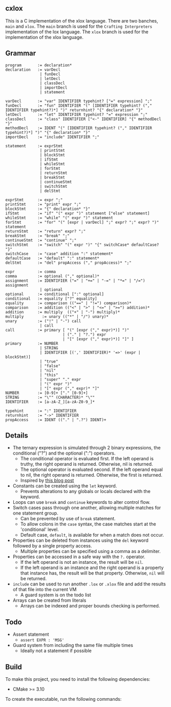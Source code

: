 ## cxlox

This is a C implementation of the xlox language. There are two banches, `main` and `xlox`. The `main` branch is used for the `Crafting Interpreters` implementation of the lox language. The `xlox` branch is used for the implementation of the xlox language.

## Grammar

```
program       := declaration*
declaration   := varDecl
               | funDecl
               | letDecl
               | classDecl
               | importDecl
               | statement

varDecl       := "var" IDENTIFIER typehint? ["=" expression] ";"
funDecl       := "fun" IDENTIFIER "(" [IDENTIFIER typehint? ("," IDENTIFIER typehint?)*] ")" returnhint? "{" declaration* "}"
letDecl       := "let" IDENTIFIER typehint? "=" expression ";"
classDecl     := "class" IDENTIFIER ["<-" IDENTIFIER] "{" methodDecl "}"
methodDecl    := IDENT "(" [IDENTIFIER typehint? ("," IDENTIFIER typehint?)*] ")" "{" declaration* "}"
importDecl    := "include" IDENTIFIER ";"

statement     := exprStmt
               | printStmt
               | blockStmt
               | ifStmt
               | whileStmt
               | forStmt
               | returnStmt
               | breakStmt
               | continueStmt
               | switchStmt
               | delStmt

exprStmt      := expr ";"
printStmt     := "print" expr ";"
blockStmt     := "{" declaration* "}"
ifStmt        := "if" "(" expr ")" statement ["else" statement]
whileStmt     := "while" "(" expr ")" statement
forStmt       := "for" "(" [expr | varDecl] ";" expr? ";" expr? ")" statement
returnStmt    := "return" expr? ";"
breakStmt     := "break" ";"
continueStmt  := "continue" ";"
switchStmt    := "switch" "(" expr ")" "{" switchCase* defaultCase? "}"
switchCase    := "case" addition ":" statement*
defaultCase   := "default" ":" statement*
delStmt       := "del" propAccess ("," propAccess)* ";"

expr          := comma
comma         := optional ("," optional)*
assignment    := IDENTIFIER ("=" | "+=" | "-=" | "*=" | "/=") assignment
               | optional
optional      := conditional [":" optional]
conditional   := equality ["?" equality]
equality      := comparison (("==" | "!=") comparison)*
comparison    := addition (("<" | ">" | "<=" | ">=") addition)*
addition      := multiply  (("+" | "-") multiply)*
multiply 	    := unary (("*" | "/") unary)*
unary         := ("!" | "-") call
               | call
call          := primary [ "(" [expr ("," expr)*)] ")" 
                         | ("." | "?.") expr 
                         | "[" [expr ("," expr)*)] "]" ]
primary       := NUMBER
               | STRING
               | IDENTIFIER [(',' IDENTIFIER)* '=>' (expr | blockStmt)]
               | "true"
               | "false"
               | "nil"
               | "this"
               | "super" "." expr
               | "(" expr ")"
               | "[" expr ("," expr)* "]"
NUMBER        := [0-9]+ ["." [0-9]+]
STRING        := "\"" (CHARACTER)* "\""
IDENTIFIER    := [a-zA-Z_][a-zA-Z0-9_]*

typehint      := ":" IDENTIFIER
returnhint    := "->" IDENTIFIER
propAccess    := IDENT (("." | ".?") IDENT)+
```

## Details

- The ternary expression is simulated through 2 binary expressions, the conditional ("?") and the optional (":") operators.
  - The conditional operator is evaluated first. If the left operand is truthy, the right operand is returned. Otherwise, nil is returned.
  - The optional operator is evaluated second. If the left operand equal to nil, the right operand is returned. Otherwise, the first is returned.
  - Inspired by [this blog post](https://dev.to/mortoray/we-dont-need-a-ternary-operator-309n)
- Constants can be created using the `let` keyword.
  - Prevents alterations to any globals or locals declared with the keyword.
- Loops can use `break` and `continue` keywords to alter control flow.
- Switch cases pass through one another, allowing multiple matches for one statement group.
  - Can be prevented by use of `break` statement.
  - To allow colons in the `case` syntax, the case matches start at the 'conditional' level.
  - Default case, `default`, is available for when a match does not occur.
- Properties can be deleted from instances using the `del` keyword followed by a single property access.
  - Multiple properties can be specified using a comma as a delimiter.
- Properties can be accessed in a safe way with the `?.` operator.
  - If the left operand is not an instance, the result will be `nil`.
  - If the left operand is an instance and the right operand is a property that instance has, the result will be that property. Otherwise, `nil` will be returned.
- `include` can be used to run another `.lox` or `.xlox` file and add the results of that file into the current VM
  - A guard system is on the todo list
- Arrays can be created from literals
  - Arrays can be indexed and proper bounds checking is performed.

## Todo
- Assert statement
  - `assert EXPR : 'MSG'`
- Guard system from including the same file multiple times
  - Ideally not a statement if possible

## Build

To make this project, you need to install the following dependencies:

- CMake >= 3.10

To create the executable, run the following commands:

```bash

```

